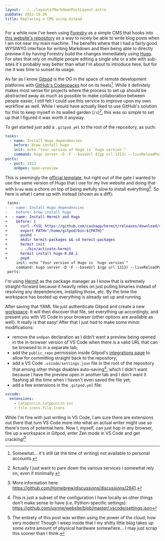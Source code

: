 ```yaml
---
layout: ../../layouts/MarkdownPostLayout.astro
pubDate: 2022-10-26
title: Replacing a CMS using Gitpod
---
```

For a while now I've been using [Forestry](https://forestry.io/) as a simple CMS that hooks into [this website's repository](https://github.com/usrme/website) as a way to nicely be able to write blog posts when I am not near my main machine. The benefits where that I had a fairly good WYSIWYG interface for writing Markdown and then being able to directly preview it by having Forestry build the changes immediately using [Hugo](https://gohugo.io/). For sites that rely on multiple people editing a single site or a site with sub-sites it's probably way better than what I'm about to introduce here,  but for me it was time to sunset its usage.

As far as I know [Gitpod](https://www.gitpod.io/) is the OG in the space of remote development platforms with [GitHub's Codespaces](https://github.com/features/codespaces) hot on its heels[^1]. While it definitely makes most sense for projects where the process to set up should be abstracted away as much as possible to make collaboration between people easier, I still felt I could use this service to improve upon my own workflow as well. While I would have actually liked to use GitHub's solution for this to keep myself in its walled garden (`/s`)[^2],  this was so simple to set up that I figured it was worth it anyway.

To get started just add a `.gitpod.yml` to the root of the repository, as such:

```yaml
tasks:
  - name: Install Hugo dependencies
    before: brew install hugo
    init: echo "Your version of Hugo is `hugo version`"
    command: hugo server -D -F --baseUrl $(gp url 1313) --liveReloadPort=443 --appendPort=false --bind=0.0.0.0
ports:
  - port: 1313
    onOpen: open-preview
```

This is seemingly the [official template](https://github.com/gitpod-io/template-hugo/blob/main/.gitpod.yml), but right out of the gate I wanted to use the same version of Hugo that I use for my live website and doing that with `brew` was a chore on top of being awfully slow to install everything[^3]. So here is what I came up with instead (shown as a diff):

```diff
 tasks:
-  - name: Install Hugo dependencies
-    before: brew install hugo
+  - name: Install Hermit and Hugo
+    before: |
+      curl -fsSL https://github.com/cashapp/hermit/releases/download/stable/install.sh | /bin/bash
+      export PATH="/home/gitpod/bin:${PATH}"
+      pushd ~
+      mkdir hermit-packages && cd hermit-packages
+      hermit init
+      . ./bin/activate-hermit
+      hermit install hugo-0.88.1
+      popd
     init: echo "Your version of Hugo is `hugo version`"
     command: hugo server -D -F --baseUrl $(gp url 1313) --liveReloadPort=443 --appendPort=false --bind=0.0.0.0
 ports:
```

I'm using [Hermit](https://cashapp.github.io/hermit/) as the package manager as I know that is extremely straight-forward because it heavily relies on just pulling binaries instead of resolving any dependencies, installing those, etc. By the time the workspace has booted up everything is already set up and running.

After saving that YAML file just authenticate Gitpod and create a new [workspace](https://gitpod.io/workspaces). It will then discover that file, set everything up accordingly, and present you with VS Code in your browser (other options are available as well). It really is that easy! After that I just had to make some minor modifications:

- remove the `onOpen` declaration as I didn't want a preview being opened in the in-browser version of VS Code when there is a valid URL that can be browsed to in a separate tab;
- add the `public_repo` permission inside Gitpod's [integrations page](https://gitpod.io/integrations) to allow for committing straight back to the repository;
- add a VS Code `.vscode/settings.json` file in the root of the repository that among other things disables auto-saving[^4], which I didn't want because I have the preview open in another tab and I don't want it flashing all the time when I haven't even saved the file yet;
- add a few extensions in the `.gitpod.yml` file:

```yaml
vscode:
  extensions:
    - Catppuccin.catppuccin-vsc
    - file-icons.file-icons
```

While I'm fine with just writing in VS Code, I am sure there are extensions out there that turn VS Code more into what an actual writer might use so there's tons of potential here. Now I, myself, can just hop in any browser, fire up a workspace in Gitpod, enter Zen mode in VS Code and get cracking![^5]

[^1]: Somewhat... it's still (at the time of writing) not available to personal accounts.
[^2]: Actually I just want to pare down the various services I somewhat rely on, even if minimally.
[^3]: More information here: https://github.com/Homebrew/discussions/discussions/2941.
[^4]: This is just a subset of the configuration I have locally as other things don't make sense to have (i.e. Python-specific settings): https://github.com/usrme/website/blob/master/.vscode/settings.json
[^5]: The entirety of this post was written using the power of the cloud; how very modern! Though I weep inside that I my shitty little blog takes up some _extra_ amount of physical hardware somewhere... I may just scrap this sooner than I think.
